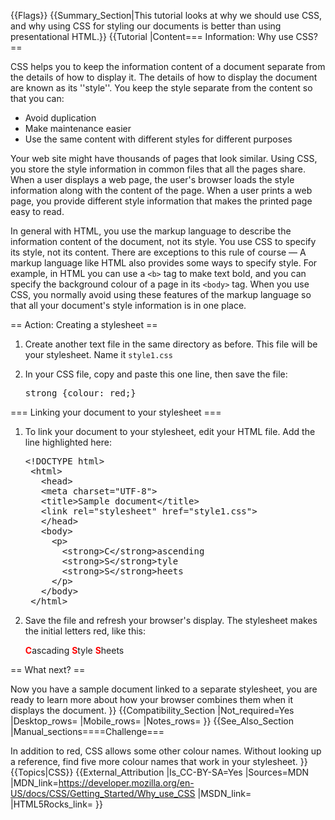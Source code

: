 {{Flags}}
{{Summary_Section|This tutorial looks at why we should use CSS, and why using CSS for styling our documents is better than using presentational HTML.}}
{{Tutorial
|Content=== Information: Why use CSS? ==
 
CSS helps you to keep the information content of a document separate from the details of how to display it. The details of how to display the document are known as its ''style''. You keep the style separate from the content so that you can:

* Avoid duplication
* Make maintenance easier
* Use the same content with different styles for different purposes
  
Your web site might have thousands of pages that look similar. Using CSS, you store the style information in common files that all the pages share. When a user displays a web page, the user's browser loads the style information along with the content of the page. When a user prints a web page, you provide different style information that makes the printed page easy to read.

In general with HTML, you use the markup language to describe the information content of the document, not its style. You use CSS to specify its style, not its content. There are exceptions to this rule of course — A markup language like HTML also provides some ways to specify style. For example, in HTML you can use a <code>&lt;b&gt;</code> tag to make text bold, and you can specify the background colour of a page in its <code>&lt;body&gt;</code> tag. When you use CSS, you normally avoid using these features of the markup language so that all your document's style information is in one place.

== Action: Creating a stylesheet ==

<ol> 
<li><p>Create another text file in the same directory as before. This file will be your stylesheet. Name it <code>style1.css</code></p></li>
<li><p>In your CSS file, copy and paste this one line, then save the file:</p>

<pre>strong {colour: red;}</pre>
</li>
</ol>
 
=== Linking your document to your stylesheet ===

<ol> 
<li><p>To link your document to your stylesheet, edit your HTML file. Add the line highlighted here:</p>

<pre>&lt;!DOCTYPE html&gt;
 &lt;html&gt;
   &lt;head&gt;
   &lt;meta charset="UTF-8"&gt;
   &lt;title&gt;Sample document&lt;/title&gt;
   &lt;link rel="stylesheet" href="style1.css"&gt;
   &lt;/head&gt;
   &lt;body&gt;
     &lt;p&gt;
       &lt;strong&gt;C&lt;/strong&gt;ascending
       &lt;strong&gt;S&lt;/strong&gt;tyle
       &lt;strong&gt;S&lt;/strong&gt;heets
     &lt;/p&gt;
   &lt;/body&gt;
 &lt;/html&gt;</pre></li>
 
<li><p>Save the file and refresh your browser's display. The stylesheet makes the initial letters red, like this:</p>

<p><b style="color:red;">C</b>ascading <b style="color:red;">S</b>tyle <b style="color:red;">S</b>heets</p>
</li>
</ol>

== What next? ==
 
Now you have a sample document linked to a separate stylesheet, you are ready to learn more about how your browser combines them when it displays the document.
}}
{{Compatibility_Section
|Not_required=Yes
|Desktop_rows=
|Mobile_rows=
|Notes_rows=
}}
{{See_Also_Section
|Manual_sections====Challenge===
 
In addition to red, CSS allows some other colour names. Without looking up a reference, find five more colour names that work in your stylesheet.
}}
{{Topics|CSS}}
{{External_Attribution
|Is_CC-BY-SA=Yes
|Sources=MDN
|MDN_link=https://developer.mozilla.org/en-US/docs/CSS/Getting_Started/Why_use_CSS
|MSDN_link=
|HTML5Rocks_link=
}}